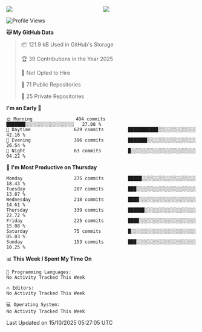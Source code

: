 <p style="display:flex;align-items:center;column-gap:0.5rem;" align="center">
  <img style="flex-grow:1;align-self:stretch;object-fit:cover;"  src ="https://github-readme-stats.vercel.app/api?username=gnoluv9x&show_icons=true&count_private=true&theme=chartreuse-dark&hide_border=true">
  <img style="flex-grow:1;align-self:stretch;object-fit:cover;"src ="https://github-readme-stats.vercel.app/api/top-langs/?username=gnoluv9x&layout=compact&hide_border=true&theme=chartreuse-dark&&langs_count=6&hide=jupyter%20notebook,tex,css,php&exclude_repo=Pacman-AI">
</p>

<!--START_SECTION:waka-->
![Profile Views](http://img.shields.io/badge/Profile%20Views-0-blue)

**🐱 My GitHub Data** 

> 📦 121.9 kB Used in GitHub's Storage 
 > 
> 🏆 39 Contributions in the Year 2025
 > 
> 🚫 Not Opted to Hire
 > 
> 📜 71 Public Repositories 
 > 
> 🔑 25 Private Repositories 
 > 
**I'm an Early 🐤** 

```text
🌞 Morning                404 commits         ███████░░░░░░░░░░░░░░░░░░   27.08 % 
🌆 Daytime                629 commits         ███████████░░░░░░░░░░░░░░   42.16 % 
🌃 Evening                396 commits         ███████░░░░░░░░░░░░░░░░░░   26.54 % 
🌙 Night                  63 commits          █░░░░░░░░░░░░░░░░░░░░░░░░   04.22 % 
```
📅 **I'm Most Productive on Thursday** 

```text
Monday                   275 commits         █████░░░░░░░░░░░░░░░░░░░░   18.43 % 
Tuesday                  207 commits         ███░░░░░░░░░░░░░░░░░░░░░░   13.87 % 
Wednesday                218 commits         ████░░░░░░░░░░░░░░░░░░░░░   14.61 % 
Thursday                 339 commits         ██████░░░░░░░░░░░░░░░░░░░   22.72 % 
Friday                   225 commits         ████░░░░░░░░░░░░░░░░░░░░░   15.08 % 
Saturday                 75 commits          █░░░░░░░░░░░░░░░░░░░░░░░░   05.03 % 
Sunday                   153 commits         ███░░░░░░░░░░░░░░░░░░░░░░   10.25 % 
```


📊 **This Week I Spent My Time On** 

```text
💬 Programming Languages: 
No Activity Tracked This Week

🔥 Editors: 
No Activity Tracked This Week

💻 Operating System: 
No Activity Tracked This Week
```


 Last Updated on 15/10/2025 05:27:05 UTC
<!--END_SECTION:waka-->

